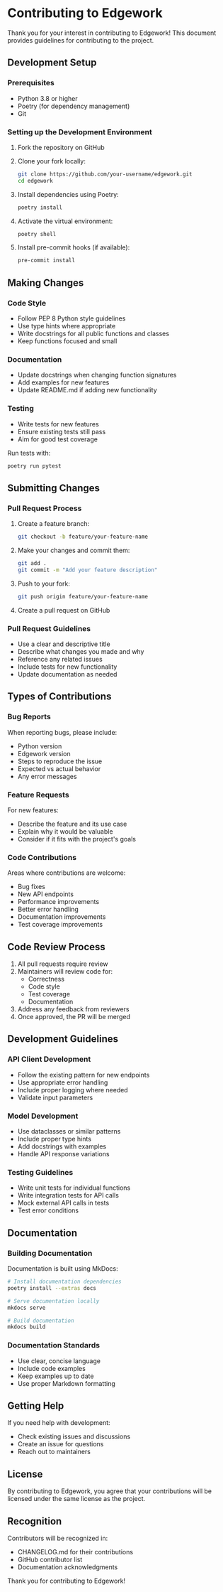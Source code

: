 # Contributing to Edgework

Thank you for your interest in contributing to Edgework! This document provides guidelines for contributing to the project.

## Development Setup

### Prerequisites
- Python 3.8 or higher
- Poetry (for dependency management)
- Git

### Setting up the Development Environment

1. Fork the repository on GitHub
2. Clone your fork locally:
   ```bash
   git clone https://github.com/your-username/edgework.git
   cd edgework
   ```

3. Install dependencies using Poetry:
   ```bash
   poetry install
   ```

4. Activate the virtual environment:
   ```bash
   poetry shell
   ```

5. Install pre-commit hooks (if available):
   ```bash
   pre-commit install
   ```

## Making Changes

### Code Style
- Follow PEP 8 Python style guidelines
- Use type hints where appropriate
- Write docstrings for all public functions and classes
- Keep functions focused and small

### Documentation
- Update docstrings when changing function signatures
- Add examples for new features
- Update README.md if adding new functionality

### Testing
- Write tests for new features
- Ensure existing tests still pass
- Aim for good test coverage

Run tests with:
```bash
poetry run pytest
```

## Submitting Changes

### Pull Request Process

1. Create a feature branch:
   ```bash
   git checkout -b feature/your-feature-name
   ```

2. Make your changes and commit them:
   ```bash
   git add .
   git commit -m "Add your feature description"
   ```

3. Push to your fork:
   ```bash
   git push origin feature/your-feature-name
   ```

4. Create a pull request on GitHub

### Pull Request Guidelines
- Use a clear and descriptive title
- Describe what changes you made and why
- Reference any related issues
- Include tests for new functionality
- Update documentation as needed

## Types of Contributions

### Bug Reports
When reporting bugs, please include:
- Python version
- Edgework version
- Steps to reproduce the issue
- Expected vs actual behavior
- Any error messages

### Feature Requests
For new features:
- Describe the feature and its use case
- Explain why it would be valuable
- Consider if it fits with the project's goals

### Code Contributions
Areas where contributions are welcome:
- Bug fixes
- New API endpoints
- Performance improvements
- Better error handling
- Documentation improvements
- Test coverage improvements

## Code Review Process

1. All pull requests require review
2. Maintainers will review code for:
   - Correctness
   - Code style
   - Test coverage
   - Documentation
3. Address any feedback from reviewers
4. Once approved, the PR will be merged

## Development Guidelines

### API Client Development
- Follow the existing pattern for new endpoints
- Use appropriate error handling
- Include proper logging where needed
- Validate input parameters

### Model Development
- Use dataclasses or similar patterns
- Include proper type hints
- Add docstrings with examples
- Handle API response variations

### Testing Guidelines
- Write unit tests for individual functions
- Write integration tests for API calls
- Mock external API calls in tests
- Test error conditions

## Documentation

### Building Documentation
Documentation is built using MkDocs:

```bash
# Install documentation dependencies
poetry install --extras docs

# Serve documentation locally
mkdocs serve

# Build documentation
mkdocs build
```

### Documentation Standards
- Use clear, concise language
- Include code examples
- Keep examples up to date
- Use proper Markdown formatting

## Getting Help

If you need help with development:
- Check existing issues and discussions
- Create an issue for questions
- Reach out to maintainers

## License

By contributing to Edgework, you agree that your contributions will be licensed under the same license as the project.

## Recognition

Contributors will be recognized in:
- CHANGELOG.md for their contributions
- GitHub contributor list
- Documentation acknowledgments

Thank you for contributing to Edgework!
